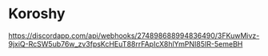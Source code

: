 # Koroshy
https://discordapp.com/api/webhooks/274898688994836490/3FKuwMivz-9jxiQ-RcSW5ub76w_zv3fpsKcHEuT88rrFApIcX8hlYmPNI85IR-5emeBH
